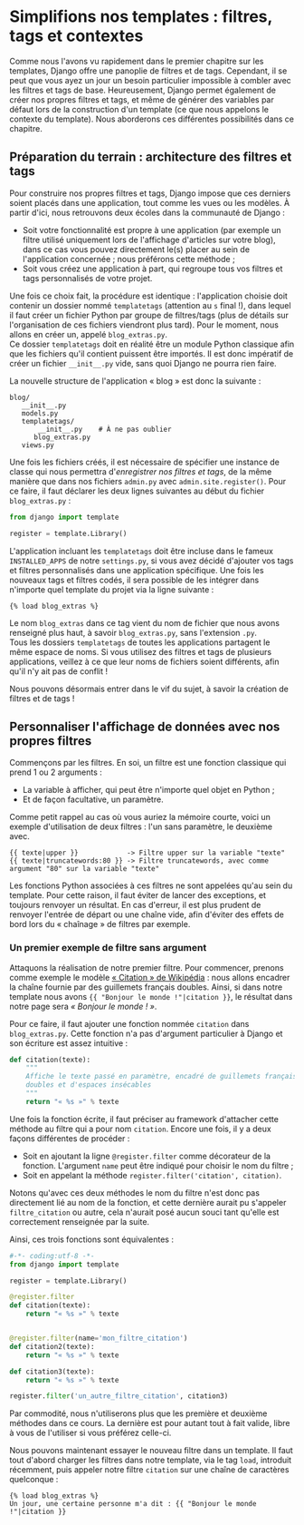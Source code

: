Simplifions nos templates : filtres, tags et contextes
======================================================

Comme nous l'avons vu rapidement dans le premier chapitre sur les templates, Django offre une panoplie de filtres et de tags. Cependant, il se peut que vous ayez un jour un besoin particulier impossible à combler avec les filtres et tags de base. Heureusement, Django permet également de créer nos propres filtres et tags, et même de générer des variables par défaut lors de la construction d'un template (ce que nous appelons le contexte du template). Nous aborderons ces différentes possibilités dans ce chapitre.


Préparation du terrain : architecture des filtres et tags
---------------------------------------------------------

Pour construire nos propres filtres et tags, Django impose que ces derniers soient placés dans une application, tout comme les vues ou les modèles. À partir d'ici, nous retrouvons deux écoles dans la communauté de Django :

 - Soit votre fonctionnalité est propre à une application (par exemple un filtre utilisé uniquement lors de l'affichage d'articles sur votre blog), dans ce cas vous pouvez directement le(s) placer au sein de l'application concernée ; nous préférons cette méthode ;
 - Soit vous créez une application à part, qui regroupe tous vos filtres et tags personnalisés de votre projet.

Une fois ce choix fait, la procédure est identique : l'application choisie doit contenir un dossier nommé `templatetags` (attention au `s` final !), dans lequel il faut créer un fichier Python par groupe de filtres/tags (plus de détails sur l'organisation de ces fichiers viendront plus tard). Pour le moment, nous allons en créer un, appelé `blog_extras.py`.   
Ce dossier `templatetags` doit en réalité être un module Python classique afin que les fichiers qu'il contient puissent être importés. Il est donc impératif de créer un fichier `__init__.py` vide, sans quoi Django ne pourra rien faire.

La nouvelle structure de l'application « blog » est donc la suivante : 

```
blog/
   __init__.py
   models.py
   templatetags/
       __init__.py    # À ne pas oublier
      blog_extras.py
   views.py
```

Une fois les fichiers créés, il est nécessaire de spécifier une instance de classe qui nous permettra d'_enregistrer nos filtres et tags_, de la même manière que dans nos fichiers `admin.py` avec `admin.site.register()`. Pour ce faire, il faut déclarer les deux lignes suivantes au début du fichier `blog_extras.py` :

```python
from django import template

register = template.Library()
```

L'application incluant les `templatetags` doit être incluse dans le fameux `INSTALLED_APPS` de notre `settings.py`, si vous avez décidé d'ajouter vos tags et filtres personnalisés dans une application spécifique. Une fois les nouveaux tags et filtres codés, il sera possible de les intégrer dans n'importe quel template du projet via la ligne suivante :

```jinja
{% load blog_extras %}
```

Le nom `blog_extras` dans ce tag vient du nom de fichier que nous avons renseigné plus haut, à savoir `blog_extras.py`, sans l'extension `.py`.  
Tous les dossiers `templatetags` de toutes les applications partagent le même espace de noms. Si vous utilisez des filtres et tags de plusieurs applications, veillez à ce que leur noms de fichiers soient différents, afin qu'il n'y ait pas de conflit !

Nous pouvons désormais entrer dans le vif du sujet, à savoir la création de filtres et de tags !


Personnaliser l'affichage de données avec nos propres filtres
-------------------------------------------------------------

Commençons par les filtres. En soi, un filtre est une fonction classique qui prend 1 ou 2 arguments :

 - La variable à afficher, qui peut être n'importe quel objet en Python ;
 - Et de façon facultative, un paramètre.

Comme petit rappel au cas où vous auriez la mémoire courte, voici un exemple d'utilisation de deux filtres : l'un sans paramètre, le deuxième avec.

```jinja
{{ texte|upper }}            -> Filtre upper sur la variable "texte"
{{ texte|truncatewords:80 }} -> Filtre truncatewords, avec comme argument "80" sur la variable "texte"
```

Les fonctions Python associées à ces filtres ne sont appelées qu'au sein du template. Pour cette raison, il faut éviter de lancer des exceptions, et toujours renvoyer un résultat. En cas d'erreur, il est plus prudent de renvoyer l'entrée de départ ou une chaîne vide, afin d'éviter des effets de bord lors du « chaînage » de filtres par exemple.

### Un premier exemple de filtre sans argument

Attaquons la réalisation de notre premier filtre. Pour commencer, prenons comme exemple le modèle [« Citation » de Wikipédia](http://fr.wikipedia.org/wiki/Modèle:Citation) : nous allons encadrer la chaîne fournie par des guillemets français doubles.
Ainsi, si dans notre template nous avons `{{ "Bonjour le monde !"|citation }}`, le résultat dans notre page sera _« Bonjour le monde ! »_.

Pour ce faire, il faut ajouter une fonction nommée `citation` dans `blog_extras.py`. Cette fonction n'a pas d'argument particulier à Django et son écriture est assez intuitive :

```python
def citation(texte):   
    """
    Affiche le texte passé en paramètre, encadré de guillemets français
    doubles et d'espaces insécables
    """
    return "« %s »" % texte
```

Une fois la fonction écrite, il faut préciser au framework d'attacher cette méthode au filtre qui a pour nom `citation`. Encore une fois, il y a deux façons différentes de procéder :

 - Soit en ajoutant la ligne `@register.filter` comme décorateur de la fonction. L'argument `name` peut être indiqué pour choisir le nom du filtre ;
 - Soit en appelant la méthode `register.filter('citation', citation)`.
 
Notons qu'avec ces deux méthodes le nom du filtre n'est donc pas directement lié au nom de la fonction, et cette dernière aurait pu s'appeler `filtre_citation` ou autre, cela n'aurait posé aucun souci tant qu'elle est correctement renseignée par la suite.

Ainsi, ces trois fonctions sont équivalentes :


```python
#-*- coding:utf-8 -*-
from django import template

register = template.Library()

@register.filter
def citation(texte):   
    return "« %s »" % texte


@register.filter(name='mon_filtre_citation')
def citation2(texte):
    return "« %s »" % texte

def citation3(texte):
    return "« %s »" % texte

register.filter('un_autre_filtre_citation', citation3)
```

Par commodité, nous n'utiliserons plus que les première et deuxième méthodes dans ce cours. La dernière est pour autant tout à fait valide, libre à vous de l'utiliser si vous préférez celle-ci.

Nous pouvons maintenant essayer le nouveau filtre dans un template. Il faut tout d'abord charger les filtres dans notre template, via le tag `load`, introduit récemment, puis appeler notre filtre `citation` sur une chaîne de caractères quelconque :

```jinja
{% load blog_extras %}
Un jour, une certaine personne m'a dit : {{ "Bonjour le monde !"|citation }}
```
